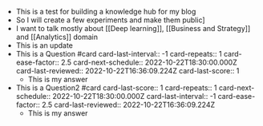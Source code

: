 - This is a test for building a knowledge hub for my blog
- So I will create a few experiments and make them public]
- I want to talk mostly about [[Deep learning]], [[Business and Strategy]] and [[Analytics]] domain
- This is an update
- This is a Question #card
  card-last-interval:: -1
  card-repeats:: 1
  card-ease-factor:: 2.5
  card-next-schedule:: 2022-10-22T18:30:00.000Z
  card-last-reviewed:: 2022-10-22T16:36:09.224Z
  card-last-score:: 1
	- This is my answer
- This is a Question2 #card
  card-last-score:: 1
  card-repeats:: 1
  card-next-schedule:: 2022-10-22T18:30:00.000Z
  card-last-interval:: -1
  card-ease-factor:: 2.5
  card-last-reviewed:: 2022-10-22T16:36:09.224Z
	- This is my answer
